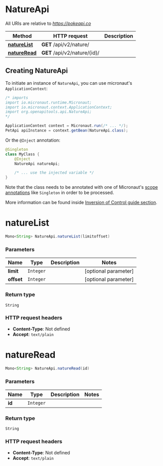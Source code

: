 # NatureApi

All URIs are relative to *https://pokeapi.co*

| Method | HTTP request | Description |
|------------- | ------------- | -------------|
| [**natureList**](NatureApi.md#natureList) | **GET** /api/v2/nature/ |  |
| [**natureRead**](NatureApi.md#natureRead) | **GET** /api/v2/nature/{id}/ |  |


## Creating NatureApi

To initiate an instance of `NatureApi`, you can use micronaut's `ApplicationContext`:
```java
/* imports
import io.micronaut.runtime.Micronaut;
import io.micronaut.context.ApplicationContext;
import org.openapitools.api.NatureApi;
*/

ApplicationContext context = Micronaut.run(/* ... */);
PetApi apiInstance = context.getBean(NatureApi.class);
```

Or the `@Inject` annotation:
```java
@Singleton
class MyClass {
    @Inject
    NatureApi natureApi;

    /* ... use the injected variable */
}
```
Note that the class needs to be annotated with one of Micronaut's [scope annotations](https://docs.micronaut.io/latest/guide/#scopes) like `Singleton` in order to be processed.

More information can be found inside [Inversion of Control guide section](https://docs.micronaut.io/latest/guide/#ioc).

<a id="natureList"></a>
# **natureList**
```java
Mono<String> NatureApi.natureList(limitoffset)
```



### Parameters
| Name | Type | Description  | Notes |
|------------- | ------------- | ------------- | -------------|
| **limit** | `Integer`|  | [optional parameter] |
| **offset** | `Integer`|  | [optional parameter] |


### Return type
`String`



### HTTP request headers
 - **Content-Type**: Not defined
 - **Accept**: `text/plain`

<a id="natureRead"></a>
# **natureRead**
```java
Mono<String> NatureApi.natureRead(id)
```



### Parameters
| Name | Type | Description  | Notes |
|------------- | ------------- | ------------- | -------------|
| **id** | `Integer`|  | |


### Return type
`String`



### HTTP request headers
 - **Content-Type**: Not defined
 - **Accept**: `text/plain`


